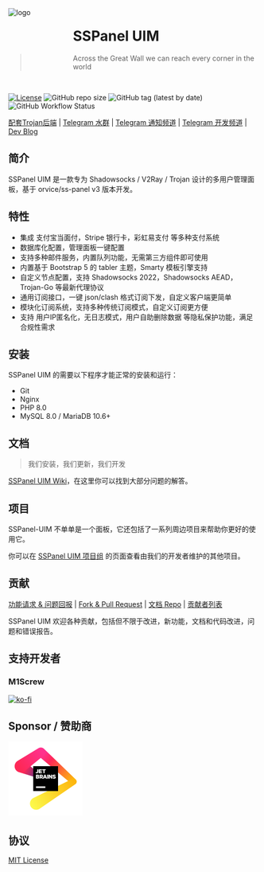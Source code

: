<img src="https://raw.githubusercontent.com/Anankke/SSPanel-Uim/dev/public/images/uim-logo-round_192x192.png" alt="logo" width="130" height="130" align="left" />

<h1>SSPanel UIM</h1>

> Across the Great Wall we can reach every corner in the world

<br/>

[![License](https://img.shields.io/github/license/Anankke/SSPanel-Uim?style=flat-square)](https://github.com/Anankke/SSPanel-Uim/blob/dev/LICENSE)
![GitHub repo size](https://img.shields.io/github/repo-size/anankke/sspanel-uim?style=flat-square&color=328657)
![GitHub tag (latest by date)](https://img.shields.io/github/v/tag/Anankke/SSPanel-Uim?style=flat-square)
![GitHub Workflow Status](https://img.shields.io/github/actions/workflow/status/Anankke/SSPanel-Uim/lint.yml?branch=dev&label=lint&style=flat-square)


[配套Trojan后端](https://github.com/sspanel-uim/TrojanX) | [Telegram 水群](https://t.me/ssunion) | [Telegram 通知频道](https://t.me/sspanel_uim) | [Telegram 开发频道](https://t.me/sspanel_uim_dev) | [Dev Blog](https://blog.sspanel.org)

## 简介

SSPanel UIM 是一款专为 Shadowsocks / V2Ray / Trojan 设计的多用户管理面板，基于 orvice/ss-panel v3 版本开发。

## 特性

- 集成 支付宝当面付，Stripe 银行卡，彩虹易支付 等多种支付系统
- 数据库化配置，管理面板一键配置
- 支持多种邮件服务，内置队列功能，无需第三方组件即可使用
- 内置基于 Bootstrap 5 的 tabler 主题，Smarty 模板引擎支持
- 自定义节点配置，支持 Shadowsocks 2022，Shadowsocks AEAD，Trojan-Go 等最新代理协议
- 通用订阅接口，一键 json/clash 格式订阅下发，自定义客户端更简单
- 模块化订阅系统，支持多种传统订阅模式，自定义订阅更方便
- 支持 用户IP匿名化，无日志模式，用户自助删除数据 等隐私保护功能，满足合规性需求

## 安装

SSPanel UIM 的需要以下程序才能正常的安装和运行：

- Git
- Nginx
- PHP 8.0
- MySQL 8.0 / MariaDB 10.6+

## 文档

> 我们安装，我们更新，我们开发

[SSPanel UIM Wiki](https://wiki.sspanel.org)，在这里你可以找到大部分问题的解答。

## 项目

SSPanel-UIM 不单单是一个面板，它还包括了一系列周边项目来帮助你更好的使用它。

你可以在 [SSPanel UIM 项目组](https://github.com/sspanel-uim) 的页面查看由我们的开发者维护的其他项目。

## 贡献

[功能请求 & 问题回报](https://github.com/Anankke/SSPanel-Uim/issues/new) | [Fork & Pull Request](https://github.com/Anankke/SSPanel-Uim/fork) | [文档 Repo](https://github.com/sspanel-uim/Wiki) | [贡献者列表](https://wiki.sspanel.org/#/contributors)

SSPanel UIM 欢迎各种贡献，包括但不限于改进，新功能，文档和代码改进，问题和错误报告。

## 支持开发者

### M1Screw
[![ko-fi](https://ko-fi.com/img/githubbutton_sm.svg)](https://ko-fi.com/O5O850UEH)

## Sponsor / 赞助商
[![](.github/jetbrains.png)](https://www.jetbrains.com/?from=SSPanel-UIM)

## 协议

[MIT License](blob/dev/LICENSE)
